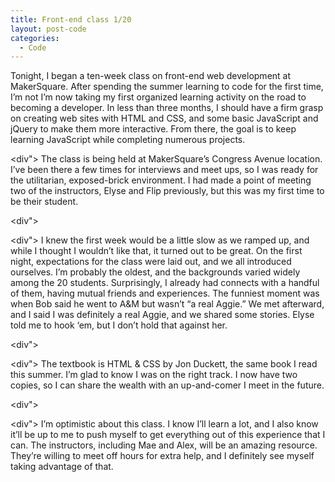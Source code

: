 ```yaml
---
title: Front-end class 1/20
layout: post-code
categories:
  - Code
---
```

<div>
  <span">Tonight, I began a ten-week class on front-end web development at MakerSquare. After spending the summer learning to code for the first time, I’m not I’m now taking my first organized learning activity on the road to becoming a developer. In less than three months, I should have a firm grasp on creating web sites with HTML and CSS, and some basic JavaScript and jQuery to make them more interactive. From there, the goal is to keep learning JavaScript while completing numerous projects.  </span></p> <div">
  </div>
  
  <div">
    The class is being held at MakerSquare’s Congress Avenue location. I’ve been there a few times for interviews and meet ups, so I was ready for the utilitarian, exposed-brick environment. I had made a point of meeting two of the instructors, Elyse and Flip previously, but this was my first time to be their student.
  </div>
  
  <div">
  </div>
  
  <div">
    I knew the first week would be a little slow as we ramped up, and while I thought I wouldn’t like that, it turned out to be great. On the first night, expectations for the class were laid out, and we all introduced ourselves. I’m probably the oldest, and the backgrounds varied widely among the 20 students. Surprisingly, I already had connects with a handful of them, having mutual friends and experiences. The funniest moment was when Bob said he went to A&M but wasn’t “a real Aggie.” We met afterward, and I said I was definitely a real Aggie, and we shared some stories. Elyse told me to hook ‘em, but I don’t hold that against her.
  </div>
  
  <div">
  </div>
  
  <div">
    The textbook is HTML & CSS by Jon Duckett, the same book I read this summer. I’m glad to know I was on the right track. I now have two copies, so I can share the wealth with an up-and-comer I meet in the future.
  </div>
  
  <div">
  </div>
  
  <div">
    I’m optimistic about this class. I know I’ll learn a lot, and I also know it’ll be up to me to push myself to get everything out of this experience that I can. The instructors, including Mae and Alex, will be an amazing resource. They’re willing to meet off hours for extra help, and I definitely see myself taking advantage of that.
  </div>
</div>